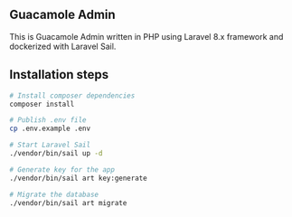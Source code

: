 ## Guacamole Admin
This is Guacamole Admin written in PHP using Laravel 8.x framework and dockerized with Laravel Sail.

## Installation steps

```zsh
# Install composer dependencies
composer install

# Publish .env file
cp .env.example .env

# Start Laravel Sail
./vendor/bin/sail up -d

# Generate key for the app
./vendor/bin/sail art key:generate

# Migrate the database
./vendor/bin/sail art migrate
```